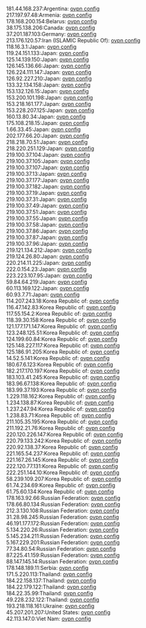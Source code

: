 181.44.168.237:Argentina: [ovpn config](vpn/181_44_168_237.ovpn)  
217.197.97.48:Armenia: [ovpn config](vpn/217_197_97_48.ovpn)  
178.168.200.154:Belarus: [ovpn config](vpn/178_168_200_154.ovpn)  
38.175.138.206:Canada: [ovpn config](vpn/38_175_138_206.ovpn)  
37.201.187.103:Germany: [ovpn config](vpn/37_201_187_103.ovpn)  
213.176.120.57:Iran (ISLAMIC Republic Of): [ovpn config](vpn/213_176_120_57.ovpn)  
118.16.3.1:Japan: [ovpn config](vpn/118_16_3_1.ovpn)  
119.24.151.133:Japan: [ovpn config](vpn/119_24_151_133.ovpn)  
125.14.139.150:Japan: [ovpn config](vpn/125_14_139_150.ovpn)  
126.145.136.66:Japan: [ovpn config](vpn/126_145_136_66.ovpn)  
126.224.111.147:Japan: [ovpn config](vpn/126_224_111_147.ovpn)  
126.92.227.210:Japan: [ovpn config](vpn/126_92_227_210.ovpn)  
133.32.134.158:Japan: [ovpn config](vpn/133_32_134_158.ovpn)  
153.132.126.15:Japan: [ovpn config](vpn/153_132_126_15.ovpn)  
153.200.101.198:Japan: [ovpn config](vpn/153_200_101_198.ovpn)  
153.218.161.177:Japan: [ovpn config](vpn/153_218_161_177.ovpn)  
153.228.207.125:Japan: [ovpn config](vpn/153_228_207_125.ovpn)  
160.13.80.34:Japan: [ovpn config](vpn/160_13_80_34.ovpn)  
175.108.218.15:Japan: [ovpn config](vpn/175_108_218_15.ovpn)  
1.66.33.45:Japan: [ovpn config](vpn/1_66_33_45.ovpn)  
202.177.66.20:Japan: [ovpn config](vpn/202_177_66_20.ovpn)  
218.218.70.51:Japan: [ovpn config](vpn/218_218_70_51.ovpn)  
218.220.251.129:Japan: [ovpn config](vpn/218_220_251_129.ovpn)  
219.100.37.104:Japan: [ovpn config](vpn/219_100_37_104.ovpn)  
219.100.37.105:Japan: [ovpn config](vpn/219_100_37_105.ovpn)  
219.100.37.107:Japan: [ovpn config](vpn/219_100_37_107.ovpn)  
219.100.37.13:Japan: [ovpn config](vpn/219_100_37_13.ovpn)  
219.100.37.177:Japan: [ovpn config](vpn/219_100_37_177.ovpn)  
219.100.37.182:Japan: [ovpn config](vpn/219_100_37_182.ovpn)  
219.100.37.19:Japan: [ovpn config](vpn/219_100_37_19.ovpn)  
219.100.37.31:Japan: [ovpn config](vpn/219_100_37_31.ovpn)  
219.100.37.49:Japan: [ovpn config](vpn/219_100_37_49.ovpn)  
219.100.37.51:Japan: [ovpn config](vpn/219_100_37_51.ovpn)  
219.100.37.55:Japan: [ovpn config](vpn/219_100_37_55.ovpn)  
219.100.37.58:Japan: [ovpn config](vpn/219_100_37_58.ovpn)  
219.100.37.86:Japan: [ovpn config](vpn/219_100_37_86.ovpn)  
219.100.37.87:Japan: [ovpn config](vpn/219_100_37_87.ovpn)  
219.100.37.96:Japan: [ovpn config](vpn/219_100_37_96.ovpn)  
219.121.134.212:Japan: [ovpn config](vpn/219_121_134_212.ovpn)  
219.124.26.80:Japan: [ovpn config](vpn/219_124_26_80.ovpn)  
220.214.11.225:Japan: [ovpn config](vpn/220_214_11_225.ovpn)  
222.0.154.23:Japan: [ovpn config](vpn/222_0_154_23.ovpn)  
223.223.107.95:Japan: [ovpn config](vpn/223_223_107_95.ovpn)  
59.84.64.219:Japan: [ovpn config](vpn/59_84_64_219.ovpn)  
60.113.169.122:Japan: [ovpn config](vpn/60_113_169_122.ovpn)  
60.93.7.71:Japan: [ovpn config](vpn/60_93_7_71.ovpn)  
114.207.243.18:Korea Republic of: [ovpn config](vpn/114_207_243_18.ovpn)  
116.47.142.83:Korea Republic of: [ovpn config](vpn/116_47_142_83.ovpn)  
117.55.154.2:Korea Republic of: [ovpn config](vpn/117_55_154_2.ovpn)  
118.39.30.158:Korea Republic of: [ovpn config](vpn/118_39_30_158.ovpn)  
121.177.171.147:Korea Republic of: [ovpn config](vpn/121_177_171_147.ovpn)  
123.248.125.51:Korea Republic of: [ovpn config](vpn/123_248_125_51.ovpn)  
124.199.60.84:Korea Republic of: [ovpn config](vpn/124_199_60_84.ovpn)  
125.148.227.117:Korea Republic of: [ovpn config](vpn/125_148_227_117.ovpn)  
125.186.91.205:Korea Republic of: [ovpn config](vpn/125_186_91_205.ovpn)  
14.52.5.141:Korea Republic of: [ovpn config](vpn/14_52_5_141.ovpn)  
180.67.6.123:Korea Republic of: [ovpn config](vpn/180_67_6_123.ovpn)  
182.217.170.197:Korea Republic of: [ovpn config](vpn/182_217_170_197.ovpn)  
183.103.41.245:Korea Republic of: [ovpn config](vpn/183_103_41_245.ovpn)  
183.96.67.138:Korea Republic of: [ovpn config](vpn/183_96_67_138.ovpn)  
183.99.37.193:Korea Republic of: [ovpn config](vpn/183_99_37_193.ovpn)  
1.229.118.162:Korea Republic of: [ovpn config](vpn/1_229_118_162.ovpn)  
1.234.138.87:Korea Republic of: [ovpn config](vpn/1_234_138_87.ovpn)  
1.237.247.94:Korea Republic of: [ovpn config](vpn/1_237_247_94.ovpn)  
1.238.83.71:Korea Republic of: [ovpn config](vpn/1_238_83_71.ovpn)  
211.105.35.195:Korea Republic of: [ovpn config](vpn/211_105_35_195.ovpn)  
211.192.21.76:Korea Republic of: [ovpn config](vpn/211_192_21_76.ovpn)  
220.120.226.147:Korea Republic of: [ovpn config](vpn/220_120_226_147.ovpn)  
220.79.133.242:Korea Republic of: [ovpn config](vpn/220_79_133_242.ovpn)  
220.92.138.37:Korea Republic of: [ovpn config](vpn/220_92_138_37.ovpn)  
221.165.54.237:Korea Republic of: [ovpn config](vpn/221_165_54_237.ovpn)  
221.167.26.145:Korea Republic of: [ovpn config](vpn/221_167_26_145.ovpn)  
222.120.77.131:Korea Republic of: [ovpn config](vpn/222_120_77_131.ovpn)  
222.251.144.10:Korea Republic of: [ovpn config](vpn/222_251_144_10.ovpn)  
58.239.109.207:Korea Republic of: [ovpn config](vpn/58_239_109_207.ovpn)  
61.74.234.69:Korea Republic of: [ovpn config](vpn/61_74_234_69.ovpn)  
61.75.60.134:Korea Republic of: [ovpn config](vpn/61_75_60_134.ovpn)  
178.163.92.66:Russian Federation: [ovpn config](vpn/178_163_92_66.ovpn)  
178.66.80.134:Russian Federation: [ovpn config](vpn/178_66_80_134.ovpn)  
212.3.130.108:Russian Federation: [ovpn config](vpn/212_3_130_108.ovpn)  
31.28.98.245:Russian Federation: [ovpn config](vpn/31_28_98_245.ovpn)  
46.191.177.172:Russian Federation: [ovpn config](vpn/46_191_177_172.ovpn)  
5.134.220.26:Russian Federation: [ovpn config](vpn/5_134_220_26.ovpn)  
5.145.234.211:Russian Federation: [ovpn config](vpn/5_145_234_211.ovpn)  
5.167.229.201:Russian Federation: [ovpn config](vpn/5_167_229_201.ovpn)  
77.34.80.54:Russian Federation: [ovpn config](vpn/77_34_80_54.ovpn)  
87.225.41.159:Russian Federation: [ovpn config](vpn/87_225_41_159.ovpn)  
88.147.145.14:Russian Federation: [ovpn config](vpn/88_147_145_14.ovpn)  
178.148.189.11:Serbia: [ovpn config](vpn/178_148_189_11.ovpn)  
171.5.220.113:Thailand: [ovpn config](vpn/171_5_220_113.ovpn)  
184.22.158.137:Thailand: [ovpn config](vpn/184_22_158_137.ovpn)  
184.22.179.122:Thailand: [ovpn config](vpn/184_22_179_122.ovpn)  
184.22.35.99:Thailand: [ovpn config](vpn/184_22_35_99.ovpn)  
49.228.232.122:Thailand: [ovpn config](vpn/49_228_232_122.ovpn)  
193.218.118.161:Ukraine: [ovpn config](vpn/193_218_118_161.ovpn)  
45.207.201.207:United States: [ovpn config](vpn/45_207_201_207.ovpn)  
42.113.147.0:Viet Nam: [ovpn config](vpn/42_113_147_0.ovpn)  
